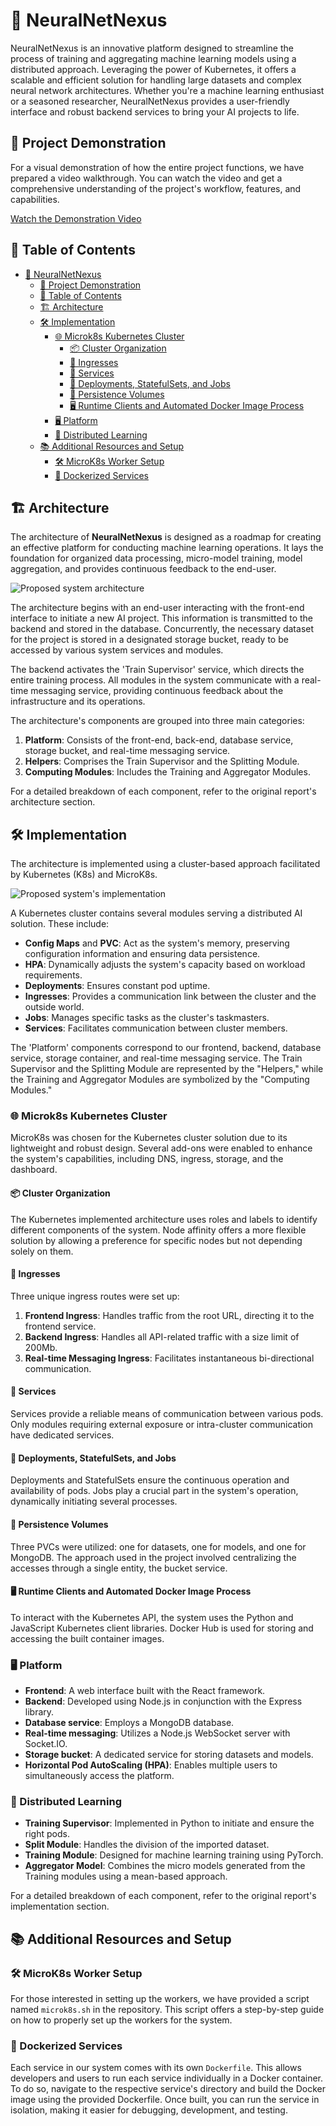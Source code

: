 # 🚀 NeuralNetNexus

NeuralNetNexus is an innovative platform designed to streamline the process of training and aggregating machine learning models using a distributed approach. Leveraging the power of Kubernetes, it offers a scalable and efficient solution for handling large datasets and complex neural network architectures. Whether you're a machine learning enthusiast or a seasoned researcher, NeuralNetNexus provides a user-friendly interface and robust backend services to bring your AI projects to life.

## 🎥 Project Demonstration

For a visual demonstration of how the entire project functions, we have prepared a video walkthrough. You can watch the video and get a comprehensive understanding of the project's workflow, features, and capabilities.

[Watch the Demonstration Video](https://youtu.be/VaQolRGmXDo)

## 📌 Table of Contents

- [🚀 NeuralNetNexus](#-neuralnetnexus)
  - [🎥 Project Demonstration](#-project-demonstration)
  - [📌 Table of Contents](#-table-of-contents)
  - [🏗️ Architecture](#️-architecture)
  - [🛠️ Implementation](#️-implementation)
    - [🌐 Microk8s Kubernetes Cluster](#-microk8s-kubernetes-cluster)
      - [📦 Cluster Organization](#-cluster-organization)
      - [🚪 Ingresses](#-ingresses)
      - [📡 Services](#-services)
      - [🚀 Deployments, StatefulSets, and Jobs](#-deployments-statefulsets-and-jobs)
      - [💾 Persistence Volumes](#-persistence-volumes)
      - [🖥️ Runtime Clients and Automated Docker Image Process](#️-runtime-clients-and-automated-docker-image-process)
    - [🖥️ Platform](#️-platform)
    - [🧠 Distributed Learning](#-distributed-learning)
  - [📚 Additional Resources and Setup](#-additional-resources-and-setup)
    - [🛠️ MicroK8s Worker Setup](#️-microk8s-worker-setup)
    - [🐳 Dockerized Services](#-dockerized-services)

## 🏗️ Architecture

The architecture of **NeuralNetNexus** is designed as a roadmap for creating an effective platform for conducting machine learning operations. It lays the foundation for organized data processing, micro-model training, model aggregation, and provides continuous feedback to the end-user.

![Proposed system architecture](assets/HappyPath.jpg)

The architecture begins with an end-user interacting with the front-end interface to initiate a new AI project. This information is transmitted to the backend and stored in the database. Concurrently, the necessary dataset for the project is stored in a designated storage bucket, ready to be accessed by various system services and modules.

The backend activates the 'Train Supervisor' service, which directs the entire training process. All modules in the system communicate with a real-time messaging service, providing continuous feedback about the infrastructure and its operations.

The architecture's components are grouped into three main categories:

1. **Platform**: Consists of the front-end, back-end, database service, storage bucket, and real-time messaging service.
2. **Helpers**: Comprises the Train Supervisor and the Splitting Module.
3. **Computing Modules**: Includes the Training and Aggregator Modules.

For a detailed breakdown of each component, refer to the original report's architecture section.

## 🛠️ Implementation

The architecture is implemented using a cluster-based approach facilitated by Kubernetes (K8s) and MicroK8s. 

![Proposed system's implementation](assets/implementation.png)

A Kubernetes cluster contains several modules serving a distributed AI solution. These include:

- **Config Maps** and **PVC**: Act as the system's memory, preserving configuration information and ensuring data persistence.
- **HPA**: Dynamically adjusts the system's capacity based on workload requirements.
- **Deployments**: Ensures constant pod uptime.
- **Ingresses**: Provides a communication link between the cluster and the outside world.
- **Jobs**: Manages specific tasks as the cluster's taskmasters.
- **Services**: Facilitates communication between cluster members.

The 'Platform' components correspond to our frontend, backend, database service, storage container, and real-time messaging service. The Train Supervisor and the Splitting Module are represented by the "Helpers," while the Training and Aggregator Modules are symbolized by the "Computing Modules."

### 🌐 Microk8s Kubernetes Cluster

MicroK8s was chosen for the Kubernetes cluster solution due to its lightweight and robust design. Several add-ons were enabled to enhance the system's capabilities, including DNS, ingress, storage, and the dashboard.

#### 📦 Cluster Organization

The Kubernetes implemented architecture uses roles and labels to identify different components of the system. Node affinity offers a more flexible solution by allowing a preference for specific nodes but not depending solely on them.

#### 🚪 Ingresses

Three unique ingress routes were set up:

1. **Frontend Ingress**: Handles traffic from the root URL, directing it to the frontend service.
2. **Backend Ingress**: Handles all API-related traffic with a size limit of 200Mb.
3. **Real-time Messaging Ingress**: Facilitates instantaneous bi-directional communication.

#### 📡 Services

Services provide a reliable means of communication between various pods. Only modules requiring external exposure or intra-cluster communication have dedicated services.

#### 🚀 Deployments, StatefulSets, and Jobs

Deployments and StatefulSets ensure the continuous operation and availability of pods. Jobs play a crucial part in the system's operation, dynamically initiating several processes.

#### 💾 Persistence Volumes

Three PVCs were utilized: one for datasets, one for models, and one for MongoDB. The approach used in the project involved centralizing the accesses through a single entity, the bucket service.

#### 🖥️ Runtime Clients and Automated Docker Image Process

To interact with the Kubernetes API, the system uses the Python and JavaScript Kubernetes client libraries. Docker Hub is used for storing and accessing the built container images.

### 🖥️ Platform

- **Frontend**: A web interface built with the React framework.
- **Backend**: Developed using Node.js in conjunction with the Express library.
- **Database service**: Employs a MongoDB database.
- **Real-time messaging**: Utilizes a Node.js WebSocket server with Socket.IO.
- **Storage bucket**: A dedicated service for storing datasets and models.
- **Horizontal Pod AutoScaling (HPA)**: Enables multiple users to simultaneously access the platform.

### 🧠 Distributed Learning

- **Training Supervisor**: Implemented in Python to initiate and ensure the right pods.
- **Split Module**: Handles the division of the imported dataset.
- **Training Module**: Designed for machine learning training using PyTorch.
- **Aggregator Model**: Combines the micro models generated from the Training modules using a mean-based approach.

For a detailed breakdown of each component, refer to the original report's implementation section.

## 📚 Additional Resources and Setup

### 🛠️ MicroK8s Worker Setup

For those interested in setting up the workers, we have provided a script named `microk8s.sh` in the repository. This script offers a step-by-step guide on how to properly set up the workers for the system.

### 🐳 Dockerized Services

Each service in our system comes with its own `Dockerfile`. This allows developers and users to run each service individually in a Docker container. To do so, navigate to the respective service's directory and build the Docker image using the provided Dockerfile. Once built, you can run the service in isolation, making it easier for debugging, development, and testing.
